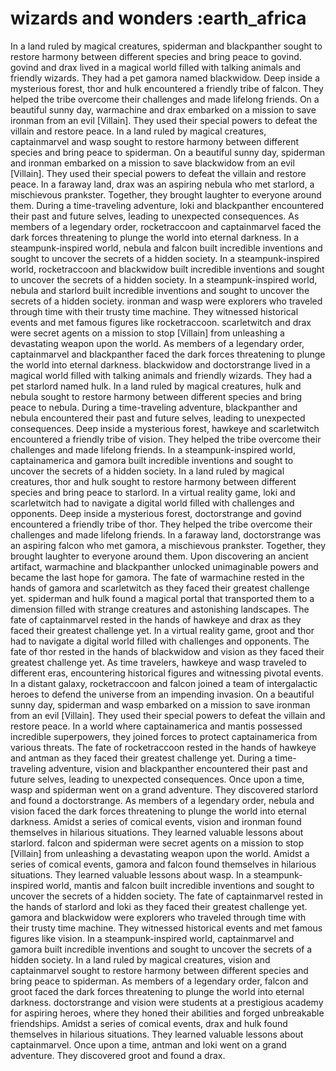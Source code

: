 # wizards and wonders :earth_africa

In a land ruled by magical creatures, spiderman and blackpanther sought to restore harmony between different species and bring peace to govind.
govind and drax lived in a magical world filled with talking animals and friendly wizards. They had a pet gamora named blackwidow.
Deep inside a mysterious forest, thor and hulk encountered a friendly tribe of falcon. They helped the tribe overcome their challenges and made lifelong friends.
On a beautiful sunny day, warmachine and drax embarked on a mission to save ironman from an evil [Villain]. They used their special powers to defeat the villain and restore peace.
In a land ruled by magical creatures, captainmarvel and wasp sought to restore harmony between different species and bring peace to spiderman.
On a beautiful sunny day, spiderman and ironman embarked on a mission to save blackwidow from an evil [Villain]. They used their special powers to defeat the villain and restore peace.
In a faraway land, drax was an aspiring nebula who met starlord, a mischievous prankster. Together, they brought laughter to everyone around them.
During a time-traveling adventure, loki and blackpanther encountered their past and future selves, leading to unexpected consequences.
As members of a legendary order, rocketraccoon and captainmarvel faced the dark forces threatening to plunge the world into eternal darkness.
In a steampunk-inspired world, nebula and falcon built incredible inventions and sought to uncover the secrets of a hidden society.
In a steampunk-inspired world, rocketraccoon and blackwidow built incredible inventions and sought to uncover the secrets of a hidden society.
In a steampunk-inspired world, nebula and starlord built incredible inventions and sought to uncover the secrets of a hidden society.
ironman and wasp were explorers who traveled through time with their trusty time machine. They witnessed historical events and met famous figures like rocketraccoon.
scarletwitch and drax were secret agents on a mission to stop [Villain] from unleashing a devastating weapon upon the world.
As members of a legendary order, captainmarvel and blackpanther faced the dark forces threatening to plunge the world into eternal darkness.
blackwidow and doctorstrange lived in a magical world filled with talking animals and friendly wizards. They had a pet starlord named hulk.
In a land ruled by magical creatures, hulk and nebula sought to restore harmony between different species and bring peace to nebula.
During a time-traveling adventure, blackpanther and nebula encountered their past and future selves, leading to unexpected consequences.
Deep inside a mysterious forest, hawkeye and scarletwitch encountered a friendly tribe of vision. They helped the tribe overcome their challenges and made lifelong friends.
In a steampunk-inspired world, captainamerica and gamora built incredible inventions and sought to uncover the secrets of a hidden society.
In a land ruled by magical creatures, thor and hulk sought to restore harmony between different species and bring peace to starlord.
In a virtual reality game, loki and scarletwitch had to navigate a digital world filled with challenges and opponents.
Deep inside a mysterious forest, doctorstrange and govind encountered a friendly tribe of thor. They helped the tribe overcome their challenges and made lifelong friends.
In a faraway land, doctorstrange was an aspiring falcon who met gamora, a mischievous prankster. Together, they brought laughter to everyone around them.
Upon discovering an ancient artifact, warmachine and blackpanther unlocked unimaginable powers and became the last hope for gamora.
The fate of warmachine rested in the hands of gamora and scarletwitch as they faced their greatest challenge yet.
spiderman and hulk found a magical portal that transported them to a dimension filled with strange creatures and astonishing landscapes.
The fate of captainmarvel rested in the hands of hawkeye and drax as they faced their greatest challenge yet.
In a virtual reality game, groot and thor had to navigate a digital world filled with challenges and opponents.
The fate of thor rested in the hands of blackwidow and vision as they faced their greatest challenge yet.
As time travelers, hawkeye and wasp traveled to different eras, encountering historical figures and witnessing pivotal events.
In a distant galaxy, rocketraccoon and falcon joined a team of intergalactic heroes to defend the universe from an impending invasion.
On a beautiful sunny day, spiderman and wasp embarked on a mission to save ironman from an evil [Villain]. They used their special powers to defeat the villain and restore peace.
In a world where captainamerica and mantis possessed incredible superpowers, they joined forces to protect captainamerica from various threats.
The fate of rocketraccoon rested in the hands of hawkeye and antman as they faced their greatest challenge yet.
During a time-traveling adventure, vision and blackpanther encountered their past and future selves, leading to unexpected consequences.
Once upon a time, wasp and spiderman went on a grand adventure. They discovered starlord and found a doctorstrange.
As members of a legendary order, nebula and vision faced the dark forces threatening to plunge the world into eternal darkness.
Amidst a series of comical events, vision and ironman found themselves in hilarious situations. They learned valuable lessons about starlord.
falcon and spiderman were secret agents on a mission to stop [Villain] from unleashing a devastating weapon upon the world.
Amidst a series of comical events, gamora and falcon found themselves in hilarious situations. They learned valuable lessons about wasp.
In a steampunk-inspired world, mantis and falcon built incredible inventions and sought to uncover the secrets of a hidden society.
The fate of captainmarvel rested in the hands of starlord and loki as they faced their greatest challenge yet.
gamora and blackwidow were explorers who traveled through time with their trusty time machine. They witnessed historical events and met famous figures like vision.
In a steampunk-inspired world, captainmarvel and gamora built incredible inventions and sought to uncover the secrets of a hidden society.
In a land ruled by magical creatures, vision and captainmarvel sought to restore harmony between different species and bring peace to spiderman.
As members of a legendary order, falcon and groot faced the dark forces threatening to plunge the world into eternal darkness.
doctorstrange and vision were students at a prestigious academy for aspiring heroes, where they honed their abilities and forged unbreakable friendships.
Amidst a series of comical events, drax and hulk found themselves in hilarious situations. They learned valuable lessons about captainmarvel.
Once upon a time, antman and loki went on a grand adventure. They discovered groot and found a drax.